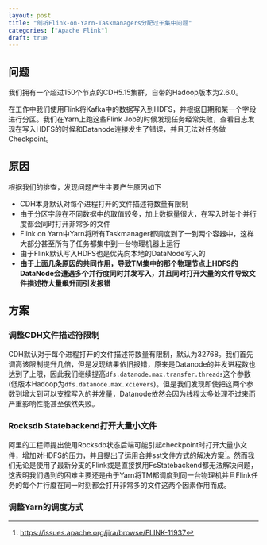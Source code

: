 ```yaml
---
layout: post
title: "剖析Flink-on-Yarn-Taskmanagers分配过于集中问题"
categories: ["Apache Flink"]
draft: true
---
```


## 问题

我们拥有一个超过150个节点的CDH5.15集群，自带的Hadoop版本为2.6.0。

在工作中我们使用Flink将Kafka中的数据写入到HDFS，并根据日期和某一个字段进行分区。我们在Yarn上跑这些Flink Job的时候发现任务经常失败，查看日志发现在写入HDFS的时候和Datanode连接发生了错误，并且无法对任务做Checkpoint。

## 原因

根据我们的排查，发现问题产生主要产生原因如下

- CDH本身默认对每个进程打开的文件描述符数量有限制
- 由于分区字段在不同数据中的取值较多，加上数据量很大，在写入时每个并行度都会同时打开非常多的文件
- Flink on Yarn中Yarn将所有Taskmanager都调度到了一到两个容器中，这样大部分甚至所有子任务都集中到一台物理机器上运行
- 由于Flink默认写入HDFS也是优先向本地的DataNode写入的
- **由于上面几条原因的共同作用，导致TM集中的那个物理节点上HDFS的DataNode会遭遇多个并行度同时并发写入，并且同时打开大量的文件导致文件描述符大量飙升而引发报错**

## 方案

### 调整CDH文件描述符限制

CDH默认对于每个进程打开的文件描述符数量有限制，默认为32768。我们首先调高该限制提升几倍，但是发现结果依旧报错，原来是Datanode的并发进程数也达到了上限，因此我们继续提高`dfs.datanode.max.transfer.threads`这个参数(低版本Hadoop为`dfs.datanode.max.xcievers`)。但是我们发现即使把这两个参数到增大到可以支撑写入的并发量，Datanode依然会因为线程太多处理不过来而严重影响性能甚至依然失败。

### Rocksdb Statebackend打开大量小文件

阿里的工程师提出使用Rocksdb状态后端可能引起checkpoint时打开大量小文件，增加对HDFS的压力，并且提出了运用合并sst文件方式的解决方案[^1]。然而我们无论是使用了最新分支的Flink或是直接换用FsStatebackend都无法解决问题，这表明我们遇到的困难主要还是由于Yarn将TM都调度到同一台物理机并且Flink任务的每个并行度在同一时刻都会打开非常多的文件这两个因素作用而成。

### 调整Yarn的调度方式



[^1]: https://issues.apache.org/jira/browse/FLINK-11937

